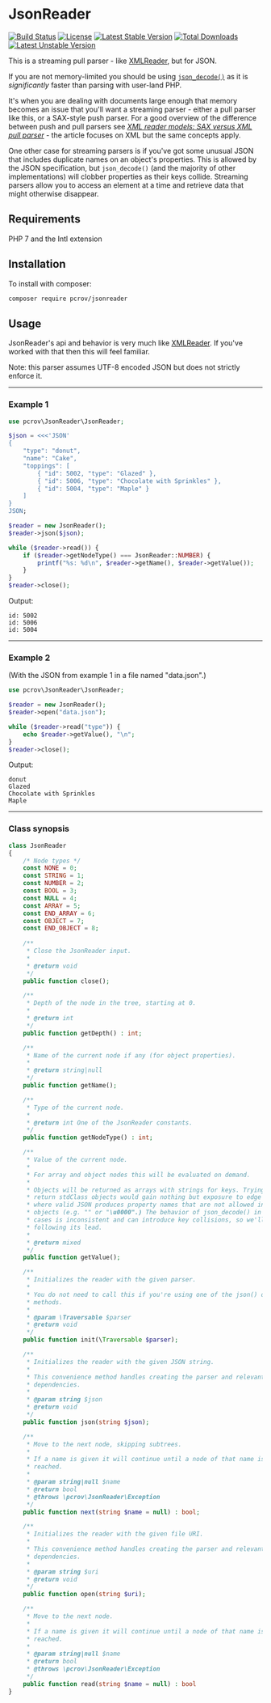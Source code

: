 # JsonReader

[![Build Status](https://travis-ci.org/pcrov/JsonReader.svg?branch=master)](https://travis-ci.org/pcrov/JsonReader)
[![License](https://poser.pugx.org/pcrov/jsonreader/license)](https://github.com/pcrov/JsonReader/blob/master/LICENSE)
[![Latest Stable Version](https://poser.pugx.org/pcrov/jsonreader/v/stable)](https://packagist.org/packages/pcrov/jsonreader)
[![Total Downloads](https://poser.pugx.org/pcrov/jsonreader/downloads)](https://packagist.org/packages/pcrov/jsonreader)
[![Latest Unstable Version](https://poser.pugx.org/pcrov/jsonreader/v/unstable)](https://packagist.org/packages/pcrov/jsonreader)

This is a streaming pull parser - like [XMLReader](http://php.net/xmlreader), but for JSON.

If you are not memory-limited you should be using [`json_decode()`](http://php.net/json_decode) as it is *significantly*
faster than parsing with user-land PHP.

It's when you are dealing with documents large enough that memory becomes an issue that you'll want a streaming
parser - either a pull parser like this, or a SAX-style push parser. For a good overview of the difference between push
and pull parsers see [*XML reader models: SAX versus XML pull parser*](http://www.firstobject.com/xml-reader-sax-vs-xml-pull-parser.htm) -
the article focuses on XML but the same concepts apply.

One other case for streaming parsers is if you've got some unusual JSON that includes duplicate names on an object's
properties. This is allowed by the JSON specification, but `json_decode()` (and the majority of other implementations)
will clobber properties as their keys collide. Streaming parsers allow you to access an element at a time and retrieve
data that might otherwise disappear.

## Requirements

PHP 7 and the Intl extension

## Installation

To install with composer:

```sh
composer require pcrov/jsonreader
```

## Usage

JsonReader's api and behavior is very much like [XMLReader](http://php.net/xmlreader). If you've worked with that then
this will feel familiar.

Note: this parser assumes UTF-8 encoded JSON but does not strictly enforce it.

---

### Example 1
```php
use pcrov\JsonReader\JsonReader;

$json = <<<'JSON'
{
    "type": "donut",
    "name": "Cake",
    "toppings": [
        { "id": 5002, "type": "Glazed" },
        { "id": 5006, "type": "Chocolate with Sprinkles" },
        { "id": 5004, "type": "Maple" }
    ]
}
JSON;

$reader = new JsonReader();
$reader->json($json);

while ($reader->read()) {
    if ($reader->getNodeType() === JsonReader::NUMBER) {
        printf("%s: %d\n", $reader->getName(), $reader->getValue());
    }
}
$reader->close();
```
Output:
```
id: 5002
id: 5006
id: 5004
```

---

### Example 2

(With the JSON from example 1 in a file named "data.json".)

```php
use pcrov\JsonReader\JsonReader;

$reader = new JsonReader();
$reader->open("data.json");

while ($reader->read("type")) {
    echo $reader->getValue(), "\n";
}
$reader->close();
```
Output:
```
donut
Glazed
Chocolate with Sprinkles
Maple
```

---

### Class synopsis
```php
class JsonReader
{
    /* Node types */
    const NONE = 0;
    const STRING = 1;
    const NUMBER = 2;
    const BOOL = 3;
    const NULL = 4;
    const ARRAY = 5;
    const END_ARRAY = 6;
    const OBJECT = 7;
    const END_OBJECT = 8;
    
    /**
     * Close the JsonReader input.
     *
     * @return void
     */
    public function close();

    /**
     * Depth of the node in the tree, starting at 0.
     *
     * @return int
     */
    public function getDepth() : int;

    /**
     * Name of the current node if any (for object properties).
     *
     * @return string|null
     */
    public function getName();

    /**
     * Type of the current node.
     *
     * @return int One of the JsonReader constants.
     */
    public function getNodeType() : int;

    /**
     * Value of the current node.
     *
     * For array and object nodes this will be evaluated on demand.
     *
     * Objects will be returned as arrays with strings for keys. Trying to
     * return stdClass objects would gain nothing but exposure to edge cases
     * where valid JSON produces property names that are not allowed in PHP
     * objects (e.g. "" or "\u0000".) The behavior of json_decode() in these
     * cases is inconsistent and can introduce key collisions, so we'll not be
     * following its lead.
     *
     * @return mixed
     */
    public function getValue();

    /**
     * Initializes the reader with the given parser.
     *
     * You do not need to call this if you're using one of the json() or open()
     * methods.
     *
     * @param \Traversable $parser
     * @return void
     */
    public function init(\Traversable $parser);

    /**
     * Initializes the reader with the given JSON string.
     *
     * This convenience method handles creating the parser and relevant
     * dependencies.
     *
     * @param string $json
     * @return void
     */
    public function json(string $json);

    /**
     * Move to the next node, skipping subtrees.
     *
     * If a name is given it will continue until a node of that name is
     * reached.
     *
     * @param string|null $name
     * @return bool
     * @throws \pcrov\JsonReader\Exception
     */
    public function next(string $name = null) : bool;

    /**
     * Initializes the reader with the given file URI.
     *
     * This convenience method handles creating the parser and relevant
     * dependencies.
     * 
     * @param string $uri
     * @return void
     */
    public function open(string $uri);

    /**
     * Move to the next node.
     *
     * If a name is given it will continue until a node of that name is
     * reached.
     *
     * @param string|null $name
     * @return bool
     * @throws \pcrov\JsonReader\Exception
     */
    public function read(string $name = null) : bool
}
```
